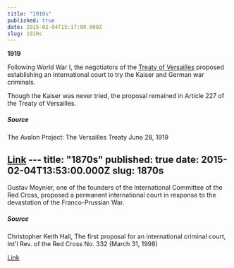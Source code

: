 ```yaml
---
title: "1910s"
published: true
date: 2015-02-04T15:17:00.000Z
slug: 1910s
---
```


**1919**

Following World War I, the negotiators of the [Treaty of Versailles](http://avalon.law.yale.edu/imt/parti.asp) proposed establishing an international court to try the Kaiser and German war criminals.

Though the Kaiser was never tried, the proposal remained in Article 227 of the Treaty of Versailles.

##### Source

The Avalon Project: The Versailles Treaty June 28, 1919

[Link](http://www.yale.edu/lawweb/avalon/imt/parti.htm) ---
title: "1870s"
published: true
date: 2015-02-04T13:53:00.000Z
slug: 1870s
---

Gustav Moynier, one of the founders of the International Committee of the Red Cross, proposed a permanent international court in response to the devastation of the Franco-Prussian War.

##### Source

Christopher Keith Hall, The first proposal for an international criminal court, Int'l Rev. of the Red Cross No. 332 (March 31, 1998)

[Link](http://www.icrc.org/eng/resources/documents/misc/57jp4m.htm)
